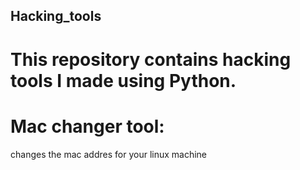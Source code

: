 ## Hacking_tools
# This repository contains hacking tools I made using Python.

# Mac changer tool:
changes the mac addres for your linux machine
